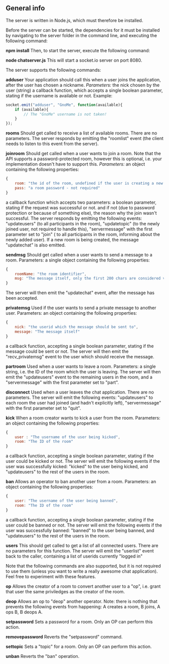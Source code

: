 ## General info

The server is written in Node.js, which must therefore be installed.

Before the server can be started, the dependencies for it must be installed by navigating to the server folder in the command line, and executing the following command:

**npm install**
Then, to start the server, execute the following command:

**node chatserver.js**
This will start a socket.io server on port 8080.

The server supports the following commands:

**adduser**
Your application should call this when a user joins the application, after the user has chosen a nickname.
*Parameters:*
the nick chosen by the user (string)
a callback function, which accepts a single boolean parameter, stating if the username is available or not.
Example:
```js
socket.emit("adduser", "GnoMe", function(available){
    if (available){
        // The "GnoMe" username is not taken!
    }   
});
```

**rooms**
Should get called to receive a list of available rooms.
There are no parameters.
The server responds by emitting the "roomlist" event (the client needs to listen to this event from the server).

**joinroom**
Should get called when a user wants to join a room. Note that the API supports a password-protected room, however this is optional, i.e. your implementation doesn't have to support this.
*Parameters:*
an object containing the following properties:
``` js
{
    room: "the id of the room, undefined if the user is creating a new room",
    pass: "a room password - not required"
}
```
a callback function which accepts two parameters:  a boolean parameter, stating if the request was successful or not. and if not (due to password protection or because of something else), the reason why the join wasn't successful.
The server responds by emitting the following events: "updateusers" (to all participants in the room), "updatetopic" (to the newly joined user, not required to handle this), "servermessage" with the first parameter set to "join" ( to all participants in the room, informing about the newly added user). If a new room is being created, the message "updatechat" is also emitted.

**sendmsg**
Should get called when a user wants to send a message to a room.
Parameters:
a single object containing the following properties:
```js
{
    roomName: "the room identifier",
    msg: "The message itself, only the first 200 chars are considered valid"
}
```
The server will then emit the "updatechat" event, after the message has been accepted.

**privatemsg**
Used if the user wants to send a private message to another user.
Parameters:
an object containing the following properties:
```js
{
    nick: "the userid which the message should be sent to",
    message: "The message itself"
}
```
a callback function, accepting a single boolean parameter, stating if the message could be sent or not.
The server will then emit the "recv_privatemsg" event to the user which should receive the message.

**partroom**
Used when a user wants to leave a room.
Parameters:
a single string, i.e. the ID of the room which the user is leaving.
The server will then emit the "updateusers" event to the remaining users in the room, and a "servermessage" with the first parameter set to "part".

**disconnect**
Used when a user leaves the chat application.
There are no parameters.
The server will emit the following events: "updateusers" to each room the user had joined (and hadn't explicitly left), "servermessage" with the first parameter set to "quit".

**kick**
When a room creator wants to kick a user from the room.
Parameters:
an object containing the following properties:
```js
{
    user : "The username of the user being kicked",
    room: "The ID of the room"
}
```
a callback function, accepting a single boolean parameter, stating if the user could be kicked or not.
The server will emit the following events if the user was successfully kicked: "kicked" to the user being kicked, and "updateusers" to the rest of the users in the room.

**ban**
Allows an operator to ban another user from a room.
Parameters:
an object containing the following properties:
```js
{
    user: "The username of the user being banned",
    room: "The ID of the room"
}
```
a callback function, accepting a single boolean parameter, stating if the user could be banned or not.
The server will emit the following events if the user was successfully banned: "banned" to the user being banned, and "updateusers" to the rest of the users in the room.

**users**
This should get called to get a list of all connected users.
There are no parameters for this function.
The server will emit the "userlist" event back to the caller, containing a list of userids currently "logged in"

Note that the following commands are also supported, but it is not required to use them (unless you want to write a really awesome chat application). Feel free to experiment with these features.

**op**
Allows the creator of a room to convert another user to a "op", i.e. grant that user the same priviledges as the creator of the room.

**deop**
Allows an op to "deop" another operator. Note: there is nothing that prevents the following events from happening: A creates a room, B joins, A ops B, B deops A.

**setpassword**
Sets a password for a room. Only an OP can perform this action.

**removepassword**
Reverts the "setpassword" command.

**settopic**
Sets a "topic" for a room. Only an OP can perform this action.

**unban**
Reverts the "ban" operation.
